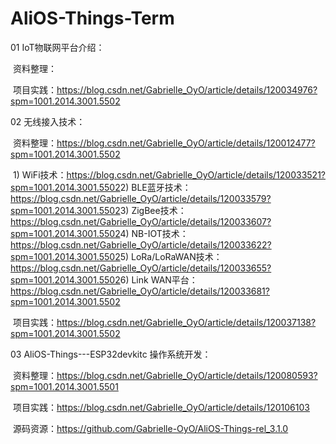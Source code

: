 # AliOS-Things-Term



01 IoT物联网平台介绍：

​		资料整理：

​		项目实践：https://blog.csdn.net/Gabrielle_OyO/article/details/120034976?spm=1001.2014.3001.5502



02 无线接入技术：

​		资料整理：https://blog.csdn.net/Gabrielle_OyO/article/details/120012477?spm=1001.2014.3001.5502

​				1) WiFi技术：https://blog.csdn.net/Gabrielle_OyO/article/details/120033521?spm=1001.2014.3001.5502
​				2) BLE蓝牙技术：https://blog.csdn.net/Gabrielle_OyO/article/details/120033579?spm=1001.2014.3001.5502
​				3) ZigBee技术：https://blog.csdn.net/Gabrielle_OyO/article/details/120033607?spm=1001.2014.3001.5502
​				4) NB-IOT技术：https://blog.csdn.net/Gabrielle_OyO/article/details/120033622?spm=1001.2014.3001.5502
​				5) LoRa/LoRaWAN技术：https://blog.csdn.net/Gabrielle_OyO/article/details/120033655?spm=1001.2014.3001.5502
​				6) Link WAN平台：https://blog.csdn.net/Gabrielle_OyO/article/details/120033681?spm=1001.2014.3001.5502

​		项目实践：https://blog.csdn.net/Gabrielle_OyO/article/details/120037138?spm=1001.2014.3001.5502



03  AliOS-Things---ESP32devkitc 操作系统开发：

​		资料整理：https://blog.csdn.net/Gabrielle_OyO/article/details/120080593?spm=1001.2014.3001.5501

​		项目实践：https://blog.csdn.net/Gabrielle_OyO/article/details/120106103

​		源码资源：https://github.com/Gabrielle-OyO/AliOS-Things-rel_3.1.0

